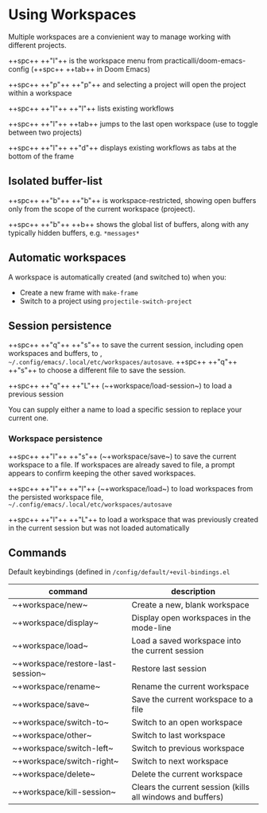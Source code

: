 # Using Workspaces

Multiple workspaces are a convienient way to manage working with different projects.

++spc++ ++"l"++ is the workspace menu from practicalli/doom-emacs-config (++spc++ ++tab++ in Doom Emacs)

++spc++ ++"p"++ ++"p"++ and selecting a project will open the project within a workspace

++spc++ ++"l"++ ++"l"++ lists existing workflows

++spc++ ++"l"++ ++tab++ jumps to the last open workspace (use to toggle between two projects)

++spc++ ++"l"++ ++"d"++ displays existing workflows as tabs at the bottom of the frame


## Isolated buffer-list

++spc++ ++"b"++ ++"b"++ is workspace-restricted, showing open buffers only from the scope of the current workspace (projeect). 

++spc++ ++"b"++ ++b++ shows the global list of buffers, along with any typically hidden buffers, e.g. `*messages*` 


## Automatic workspaces

A workspace is automatically created (and switched to) when you:

- Create a new frame with `make-frame`
- Switch to a project using `projectile-switch-project`


## Session persistence

++spc++ ++"q"++ ++"s"++ to save the current session, including open workspaces and buffers, to , `~/.config/emacs/.local/etc/workspaces/autosave`. ++spc++ ++"q"++ ++"s"++ to choose a different file to save the session.

++spc++ ++"q"++ ++"L"++ (~+workspace/load-session~) to load a previous session

You can supply either a name to load a specific session to replace your current one.

### Workspace persistence

++spc++ ++"l"++ ++"s"++ (~+workspace/save~) to save the current workspace to a file.  If workspaces are already saved to file, a prompt appears to confirm keeping the other saved workspaces.

++spc++ ++"l"++ ++"l"++ (~+workspace/load~) to load workspaces from the persisted workspace file, `~/.config/emacs/.local/etc/workspaces/autosave`

++spc++ ++"l"++ ++"L"++ to load a workspace that was previously created in the current session but was not loaded automatically

## Commands

Default keybindings (defined in `/config/default/+evil-bindings.el`

| command                           | description                                                |
|-----------------------------------|------------------------------------------------------------|
| ~+workspace/new~                  | Create a new, blank workspace                              |
| ~+workspace/display~              | Display open workspaces in the mode-line                   |
| ~+workspace/load~                 | Load a saved workspace into the current session            |
| ~+workspace/restore-last-session~ | Restore last session                                       |
| ~+workspace/rename~               | Rename the current workspace                               |
| ~+workspace/save~                 | Save the current workspace to a file                       |
| ~+workspace/switch-to~            | Switch to an open workspace                                |
| ~+workspace/other~                | Switch to last workspace                                   |
| ~+workspace/switch-left~          | Switch to previous workspace                               |
| ~+workspace/switch-right~         | Switch to next workspace                                   |
| ~+workspace/delete~               | Delete the current workspace                               |
| ~+workspace/kill-session~         | Clears the current session (kills all windows and buffers) |
